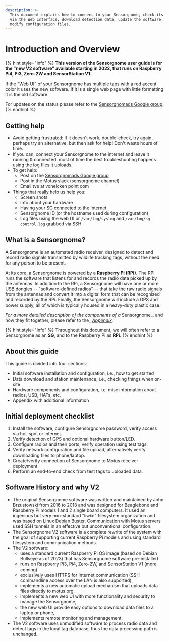 ```yaml
---
description: >-
  This document explains how to connect to your Sensorgnome, check its status
  via the Web Interface, download detection data, update the software, and
  modify configuration files.
---
```


# Introduction and Overview

{% hint style="info" %}
**This version of the Sensorgnome user guide is for the "new V2 software" available starting in 2022, that runs on Raspberry Pi4, Pi3, Zero-2W and SensorStation V1.**

If the "Web UI" of your Sensorgnome has multiple tabs with a red accent color it uses the new software. If it is a single web page with little formatting it is the old software.

For updates on the status please refer to the [Sensorgnomads Google group](https://groups.google.com/g/sensorgnomads).
{% endhint %}

## Getting help

* Avoid getting frustrated: if it doesn't work, double-check, try again, perhaps try an alternative, but then ask for help! Don't waste hours of time.
* If you can, connect your Sensorgnome to the internet and leave it running & connected: most of time the best troubleshooting happens using the log files it uploads.
* To get help:
  * Post on the [Sensorgnomads Google group](https://groups.google.com/g/sensorgnomads)
  * Post in the Motus slack (sensorgnome channel)
  * Email tve at voneicken point com
* Things that really help us help you:
  * Screen shots
  * Info about your hardware
  * Having your SG connected to the internet
  * Sensorgnome ID (or the hostname used during configuration)
  * Log files using the web UI or `/var/log/syslog` and `/var/log/sg-control.log` grabbed via SSH

## What is a Sensorgnome?

A Sensorgnome is an automated radio receiver, designed to detect and record radio signals transmitted by wildlife tracking tags, without the need for any person to be present.&#x20;

At its core, a Sensorgnome is powered by a **Raspberry Pi (RPi)**. The RPi runs the software that listens for and records the radio data picked up by the antennas. In addition to the RPi, a Sensorgnome will have one or more USB dongles -- "software-defined radios" -- that take the raw radio signals from the antennas and convert it into a digital form that can be recognized and recorded by the RPi. Finally, the Sensorgnome will include a GPS and power supply, all of which is typically housed in a heavy-duty plastic case.

_For a more detailed description of the components of a_ Sensorgnome_, and how they fit together, please refer to the_ [_Appendix_](https://app.gitbook.com/@motus/s/sensorgnome/\~/diff/drafts/-MZ4ola3hAcwEqpN3XNh/appendix/anatomy)_._

{% hint style="info" %}
Throughout this document, we will often refer to a Sensorgnome as an **SG**, and to the Raspberry Pi as **RPi**.
{% endhint %}

## About this guide

This guide is divided into four sections:

* Initial software installation and configuration, i.e., how to get started
* Data download and station maintenance, i.e., checking things when on-site
* Hardware components and configuration, i.e. misc information about radios, USB, HATs, etc.
* Appendix with additional information

## Initial deployment checklist

1. Install the software, configure Sensorgnome password, verify access via hot-spot or internet.
2. Verify detection of GPS and optional hardware button/LED.
3. Configure radios and their ports, verify operation using test tags.
4. Verify network configuration and file upload, alternatively verify downloading files to phone/laptop.
5. Create/verify connection of Sensorgnome to Motus receiver deployment.
6. Perform an end-to-end check from test tags to uploaded data.

## Software History and why V2

* The original Sensorgnome software was written and maintained by John Brzustowski from 2016 to 2018 and was designed for Beaglebone and Raspberry Pi models 1 and 2 single board computers. It used an ingenious but very non-standard "liwixi" filesystem organization and was based on Linux Debian Buster. Communication with Motus servers used SSH tunnels in an effective but unconventional configuration.
* The Sensorgnome V2 software is a complete rewrite of the system with the goal of supporting current Raspberry Pi models and using standard filesystem and communication methods.
* The V2 software:
  * uses a standard current Raspberry Pi OS image (based on Debian Bullseye as of 2023) that has Sensorgnome software pre-installed
  * runs on Raspberry Pi3, Pi4, Zero-2W, and SensorStation V1 (more coming)
  * exclusively uses HTTPS for Internet communication (SSH commandline access over the LAN is also supported),
  * implements a new automatic upload mechanism that uploads data files directly to motus.org,
  * implements a new web UI with more functionality and security to manage the Sensorgnome,
  * the new web UI provide easy options to download data files to a laptop or phone,
  * implements remote monitoring and management,
* The V2 software uses unmodified software to process radio data and detect tags in the local tag database, thus the data processing path is unchanged.
